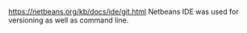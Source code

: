 https://netbeans.org/kb/docs/ide/git.html
Netbeans IDE was used for versioning as well as command line.